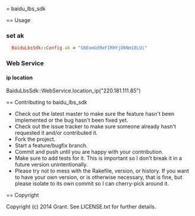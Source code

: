 = baidu_lbs_sdk

== Usage

### set ak

```ruby
  BaiduLbsSdk::Config.ak = "G6EomGd9eFIRHYjD6Nm18LUi"
```

### Web Service

#### ip location

BaiduLbsSdk::WebService.location_ip("220.181.111.85")

== Contributing to baidu_lbs_sdk
 
* Check out the latest master to make sure the feature hasn't been implemented or the bug hasn't been fixed yet.
* Check out the issue tracker to make sure someone already hasn't requested it and/or contributed it.
* Fork the project.
* Start a feature/bugfix branch.
* Commit and push until you are happy with your contribution.
* Make sure to add tests for it. This is important so I don't break it in a future version unintentionally.
* Please try not to mess with the Rakefile, version, or history. If you want to have your own version, or is otherwise necessary, that is fine, but please isolate to its own commit so I can cherry-pick around it.

== Copyright

Copyright (c) 2014 Grant. See LICENSE.txt for
further details.

